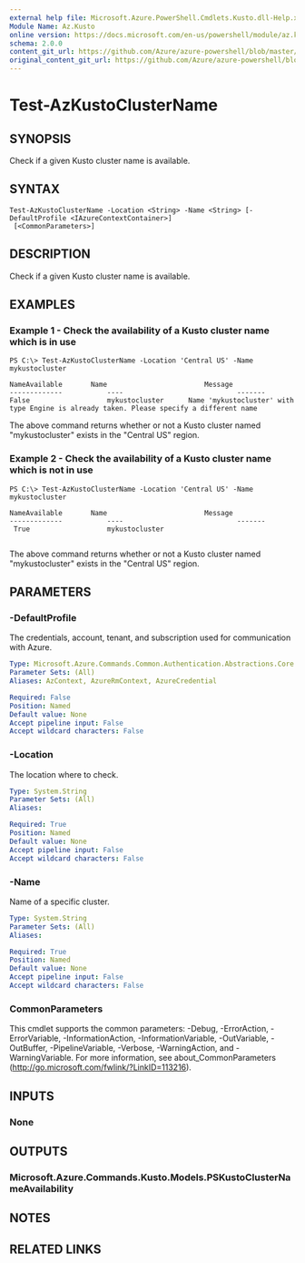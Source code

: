 ```yaml
---
external help file: Microsoft.Azure.PowerShell.Cmdlets.Kusto.dll-Help.xml
Module Name: Az.Kusto
online version: https://docs.microsoft.com/en-us/powershell/module/az.kusto/test-azkustoclustername
schema: 2.0.0
content_git_url: https://github.com/Azure/azure-powershell/blob/master/src/Kusto/Kusto/help/Test-AzKustoClusterName.md
original_content_git_url: https://github.com/Azure/azure-powershell/blob/master/src/Kusto/Kusto/help/Test-AzKustoClusterName.md
---
```


# Test-AzKustoClusterName

## SYNOPSIS
Check if a given Kusto cluster name is available.

## SYNTAX

```
Test-AzKustoClusterName -Location <String> -Name <String> [-DefaultProfile <IAzureContextContainer>]
 [<CommonParameters>]
```

## DESCRIPTION
Check if a given Kusto cluster name is available.

## EXAMPLES

### Example 1 - Check the availability of a Kusto cluster name which is in use

```
PS C:\> Test-AzKustoClusterName -Location 'Central US' -Name mykustocluster

NameAvailable		Name      		   			Message
------------- 			----     		  				-------
False 					mykustocluster 	    Name 'mykustocluster' with type Engine is already taken. Please specify a different name
```

The above command returns whether or not a Kusto cluster named "mykustocluster" exists in the "Central US" region.


### Example 2 - Check the availability of a Kusto cluster name which is not in use

```
PS C:\> Test-AzKustoClusterName -Location 'Central US' -Name mykustocluster

NameAvailable 		Name         			    Message
------------- 			----         				    -------
 True 					mykustocluster
	
```

The above command returns whether or not a Kusto cluster named "mykustocluster" exists in the "Central US" region.



## PARAMETERS

### -DefaultProfile
The credentials, account, tenant, and subscription used for communication with Azure.

```yaml
Type: Microsoft.Azure.Commands.Common.Authentication.Abstractions.Core.IAzureContextContainer
Parameter Sets: (All)
Aliases: AzContext, AzureRmContext, AzureCredential

Required: False
Position: Named
Default value: None
Accept pipeline input: False
Accept wildcard characters: False
```

### -Location
The location where to check.

```yaml
Type: System.String
Parameter Sets: (All)
Aliases:

Required: True
Position: Named
Default value: None
Accept pipeline input: False
Accept wildcard characters: False
```

### -Name
Name of a specific cluster.

```yaml
Type: System.String
Parameter Sets: (All)
Aliases:

Required: True
Position: Named
Default value: None
Accept pipeline input: False
Accept wildcard characters: False
```

### CommonParameters
This cmdlet supports the common parameters: -Debug, -ErrorAction, -ErrorVariable, -InformationAction, -InformationVariable, -OutVariable, -OutBuffer, -PipelineVariable, -Verbose, -WarningAction, and -WarningVariable. For more information, see about_CommonParameters (http://go.microsoft.com/fwlink/?LinkID=113216).

## INPUTS

### None

## OUTPUTS

### Microsoft.Azure.Commands.Kusto.Models.PSKustoClusterNameAvailability

## NOTES

## RELATED LINKS
